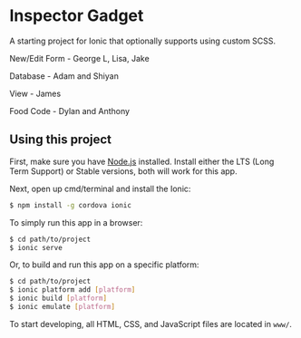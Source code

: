 # Inspector Gadget

A starting project for Ionic that optionally supports using custom SCSS.

New/Edit Form - George L, Lisa, Jake

Database - Adam and Shiyan

View - James

Food Code - Dylan and Anthony

## Using this project
First, make sure you have [Node.js](https://nodejs.org/en/) installed.
Install either the LTS (Long Term Support) or Stable versions, both will work
for this app.

Next, open up cmd/terminal and install the Ionic:
```bash
$ npm install -g cordova ionic
```

To simply run this app in a browser:
```bash
$ cd path/to/project
$ ionic serve
```

Or, to build and run this app on a specific platform:
```bash
$ cd path/to/project
$ ionic platform add [platform]
$ ionic build [platform]
$ ionic emulate [platform]
```

To start developing, all HTML, CSS, and JavaScript files are located in `www/`.
